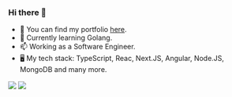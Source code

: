 ### Hi there 👋

- 🔭 You can find my portfolio [here](https://algrenpauna.com/).
- 🌱 Currently learning Golang.
- 📫 Working as a Software Engineer.
- 🖥️ My tech stack: TypeScript, Reac, Next.JS, Angular, Node.JS, MongoDB and many more.

<img align="center" src="https://github-readme-stats.vercel.app/api?username=algren123&theme=bear&hide=issues&show_icons=true" />
<img align="center" src="https://github-readme-stats.vercel.app/api/top-langs/?username=algren123&theme=bear&layout=compact" />
